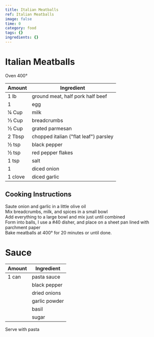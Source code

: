 ```yaml
---
title: Italian Meatballs
ref: Italian Meatballs
image: false
time: 0
category: food
tags: {}
ingredients: {}
---
```

# Italian Meatballs  
  
Oven 400°  
  
|Amount|Ingredient|  
|----|----|  
1 lb | ground meat, half pork half beef  
1 | egg  
¼ Cup | milk  
⅓ Cup | breadcrumbs  
½ Cup | grated parmesan  
2 Tbsp | chopped italian ("flat leaf") parsley  
½ tsp | black pepper  
½ tsp | red pepper flakes  
1 tsp | salt  
1 | diced onion  
1 clove | diced garlic  
  
## Cooking Instructions  
Saute onion and garlic in a little olive oil  
Mix breadcrumbs, milk, and spices in a small bowl  
Add everything to a large bowl and mix just until combined  
Form into balls, I use a \#40 disher, and place on a sheet pan lined with parchment paper  
Bake meatballs at 400° for 20 minutes or until done.  
  
# Sauce  

|Amount|Ingredient|  
|----|----|  
1 can | pasta sauce  
|| black pepper  
|| dried onions  
|| garlic powder  
|| basil  
|| sugar  
  
  
Serve with pasta  
  
  
  
  